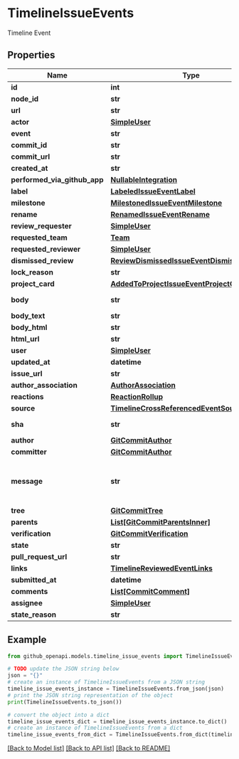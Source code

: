 # TimelineIssueEvents

Timeline Event

## Properties

Name | Type | Description | Notes
------------ | ------------- | ------------- | -------------
**id** | **int** |  | 
**node_id** | **str** |  | 
**url** | **str** |  | 
**actor** | [**SimpleUser**](SimpleUser.md) |  | 
**event** | **str** |  | 
**commit_id** | **str** |  | 
**commit_url** | **str** |  | 
**created_at** | **str** |  | 
**performed_via_github_app** | [**NullableIntegration**](NullableIntegration.md) |  | 
**label** | [**LabeledIssueEventLabel**](LabeledIssueEventLabel.md) |  | 
**milestone** | [**MilestonedIssueEventMilestone**](MilestonedIssueEventMilestone.md) |  | 
**rename** | [**RenamedIssueEventRename**](RenamedIssueEventRename.md) |  | 
**review_requester** | [**SimpleUser**](SimpleUser.md) |  | 
**requested_team** | [**Team**](Team.md) |  | [optional] 
**requested_reviewer** | [**SimpleUser**](SimpleUser.md) |  | [optional] 
**dismissed_review** | [**ReviewDismissedIssueEventDismissedReview**](ReviewDismissedIssueEventDismissedReview.md) |  | 
**lock_reason** | **str** |  | 
**project_card** | [**AddedToProjectIssueEventProjectCard**](AddedToProjectIssueEventProjectCard.md) |  | [optional] 
**body** | **str** | The text of the review. | 
**body_text** | **str** |  | [optional] 
**body_html** | **str** |  | [optional] 
**html_url** | **str** |  | 
**user** | [**SimpleUser**](SimpleUser.md) |  | 
**updated_at** | **datetime** |  | 
**issue_url** | **str** |  | 
**author_association** | [**AuthorAssociation**](AuthorAssociation.md) |  | 
**reactions** | [**ReactionRollup**](ReactionRollup.md) |  | [optional] 
**source** | [**TimelineCrossReferencedEventSource**](TimelineCrossReferencedEventSource.md) |  | 
**sha** | **str** | SHA for the commit | 
**author** | [**GitCommitAuthor**](GitCommitAuthor.md) |  | 
**committer** | [**GitCommitAuthor**](GitCommitAuthor.md) |  | 
**message** | **str** | Message describing the purpose of the commit | 
**tree** | [**GitCommitTree**](GitCommitTree.md) |  | 
**parents** | [**List[GitCommitParentsInner]**](GitCommitParentsInner.md) |  | 
**verification** | [**GitCommitVerification**](GitCommitVerification.md) |  | 
**state** | **str** |  | 
**pull_request_url** | **str** |  | 
**links** | [**TimelineReviewedEventLinks**](TimelineReviewedEventLinks.md) |  | 
**submitted_at** | **datetime** |  | [optional] 
**comments** | [**List[CommitComment]**](CommitComment.md) |  | [optional] 
**assignee** | [**SimpleUser**](SimpleUser.md) |  | 
**state_reason** | **str** |  | [optional] 

## Example

```python
from github_openapi.models.timeline_issue_events import TimelineIssueEvents

# TODO update the JSON string below
json = "{}"
# create an instance of TimelineIssueEvents from a JSON string
timeline_issue_events_instance = TimelineIssueEvents.from_json(json)
# print the JSON string representation of the object
print(TimelineIssueEvents.to_json())

# convert the object into a dict
timeline_issue_events_dict = timeline_issue_events_instance.to_dict()
# create an instance of TimelineIssueEvents from a dict
timeline_issue_events_from_dict = TimelineIssueEvents.from_dict(timeline_issue_events_dict)
```
[[Back to Model list]](../README.md#documentation-for-models) [[Back to API list]](../README.md#documentation-for-api-endpoints) [[Back to README]](../README.md)


